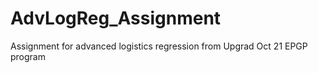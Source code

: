 # AdvLogReg_Assignment
Assignment for advanced logistics regression from Upgrad Oct 21 EPGP program
